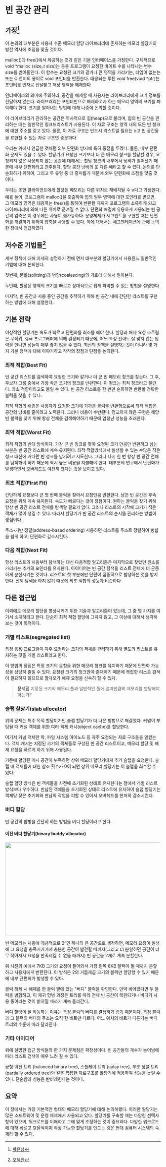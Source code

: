 # 빈 공간 관리

## 가정[^ParkEunSeongKR]

[^ParkEunSeongKR]: [박은성](https://github.com/ParkEunSeongKR)

이 논의의 대부분은 사용자 수준 메모리 할당 라이브러리에 존재하는 메모리 할당기의 발전 역사에 초점을 맞출 것이다.

malloc()과 free()에서 제공하는 것과 같은 기본 인터페이스를 가정한다. 구체적으로 void *malloc (size_t size)는 응용 프로그램이 요청한 바이트 수를 나타내는 변수 size를 받아들인다. 이 함수는 요청된 크기와 같거나 큰 영역을 가리키는, 타입이 없는는 또는 C 언어의 용어로 void 포인터를 반환한다. 대응되는 루틴 void free(void *ptr)는 포인터를 인자로 전달받고 해당 영역을 해제한다.

인터페이스의 의미에 주의하라. 공간을 해제할 때 사용자는 라이브러리에게 크기 정보를 전달하지 않는다. 라이브러리는 포인터만으로 해제하고자 하는 메모리 영역의 크기를 파악해야 한다. 크기를 알아내는 방법에 대해 나중에 논의할 것이다.

이 라이브러리가 관리하는 공간은 역사적으로 힙(heap)으로 불리며, 힙의 빈 공간을 관리하는 데는 일반적인 링크드리스트가 사용된다. 이 자료 구조는 영역 내의 모든 빈 청크에 대한 주소를 갖고 있다. 물론, 이 자료 구조는 반드시 리스트일 필요는 ᨧ고 빈 공간들을 표현할 수 있는 자료 구조면 충분하다

우리는 위에서 언급한 것처럼 외부 단편화 방지에 특히 중점을 두겠다. 물론, 내부 단편화 문제도 있을 수 있다. 할당기가 요청한 크기보다 더 큰 메모리 청크를 할당할 경우, 요청되지 않은 사용되지 않는 공간에 대해서는 할당 청크의 내부에서 낭비가 일어났기 때문에 내부 단편화라고 간주된다. 할당 공간 낭비의 또 다른 예라고 할 수 있다. 논의를 단순화하기 위하여, 그리고 두 유형 중 더 흥미롭기 때문에 외부 단편화에 초점을 맞출 것이다.

우리는 또한 클라이언트에게 할당된 메모리는 다른 위치로 재배치될 수 ᨧ다고 가정한다. 예를 들어, 프로그램이 malloc()을 호출하여 힙의 일부 영역에 대한 포인터를 받으면, 그 메모리 영역은 대응하는 free()를 통하여 반환될 때까지 프로그램이 소유하게 되고 라이브러리에 의해 다른 위치로 옮겨질 수 없다. 단편화 해결에 유용하게 사용되는 빈 공간의 압축은 이 경우에는 사용이 불가능하다. 운영체제가 세그멘트를 구현할 때는 단편화를 해결하기 위하여 압축을 사용할 수 있다. 이에 대해서는 세그멘테이션에 관해 논의한 장에서 언급하였다

## 저수준 기법들[^ohgpwls]

[^ohgpwls]: [오혜진](https://github.com/ohgpwls)

세부 정책에 대해 자세히 설명하기 전에 먼저 대부분의 할당기에서 사용된느 일반적인 기법에 대해 논의한다.

첫번째, 분할(splitting)과 병합(coalescing)의 기호에 대해서 알아본다.

두번째, 할당된 영역의 크기를 빠르고 상대적으로 쉽게 파악할 수 있는 방법을 설명한다.

마지막, 빈 공간과 사용 중인 공간을 추적하기 위해 빈 공간 내에 간단한 리스트를 구현하는 방법에 대해 설명한다.

## 기본 전략

이상적인 할당기는 속도가 빠르고 단편화를 최소를 해야 한다. 할당과 해제 요청 스트림은 무작위, 결국 프로그래머에 의해 결정되기 때문에, 어느 특정 전략도 잘 맞지 않는 입력을 만나면 성늘이 매우 좋지 않을 수 있다. 최선의 정책을 설명하는것이 아니라 몇 가지 기본 정책에 대해 이야기하고 각각의 장점과 단점을 논의한다.

### 최적 적합(Best Fit)

빈 공간 리스트를 검색하여 요청한 크기와 같거나 더 큰 빈 메모리 청크를 찾는다. 그 후, 후보자 그룹 중에서 가장 작은 크기의 청크를 반환한다. 이 청크는 최적 청크라고 불린다. 최소 적합이라고도 불릴 수 있다. 빈 공간 리스트를 한 번만 순회하면 반환할 정확한 블럭을 찾을 수 있다.

최적 적합의 배경은 사용자가 요청한 크기에 가까운 블럭을 반환함으로써 최적 적합은 공간의 낭비를 줄이려고 노력한다. 그러나 비용이 수반된다. 정교하지 않은 구현은 해당 빈 블럭을 찾기 위해 항상 전체를 검색해야하기 때문에 엄청난 성능을 초래한다.

### 최악 적합(Worst Fit)

최적 적합의 반대 방식이다. 가장 큰 빈 청크를 찾아 요청된 크기 만큼만 반환하고 남는 부분은 빈 공간 리스트에 계속 유지된다. 최적 적합방식에서 발생할 수 있는 수많은 작은 청크 대신에 커다란 빈 청크를 남기려고 시도한다. 그러나 다시 한 번 항상 빈 공간 전체를 탐색해야 하기 때문에 역시 높은 비용을 지불해야 한다. 대부분의 연구에서 단편화가 발생하면서 오버헤드도 여전히 크다는 것을 보이고 있다.

### 최초 적합(First Fit)

간단하게 요청보다 큰 첫 번째 블럭을 찾아서 요청만큼 반환한다. 남은 빈 공간은 후속 요청을 위해 계속 유지된다. 속도가 빠르다는 것이 장점이다. 원하는 블럭을 찾기 위해 항상 빈 공간 리스트 전체를 탐색할 필요가 없다. 그러나 리스트의 시작에 크키가 작은 객체가 많이 생길 수 있다. 따라서 할당기가 빈 공간 리스트의 순서를 관리하는 방법이 쟁점이다.

주소-기반 정렬(address-based ordering) 사용하면 리스트를 주소로 정렬하여 병합을 쉽게 하고, 단편화로 감소시킨다.

### 다음 적합(Next Fit)

항상 리스트의 처음부터 탐색하는 대신 다음적합 알고리즘은 마지막으로 찾았던 원소를 가리키는 추가의 포인터를 유지한다. 아이디어는 빈 공간 탐색을 리스트 전체에 더 균등하게 분산시키는 것이다. 리스트의 첫 부분에만 단편이 집중적으로 발생하는 것을 방지한다. 전제 탐색을 하지 않기 때문에 최초 적합의 성능과 비슷하다.

## 다른 접근법

이외에도 메모리 할당을 향상시키기 위한 기술과 알고리즘이 있는데, 그 중 몇 가지를 여기서 소개하려고 한다. 단순히 최적 적합 할당에 그치지 않고, 그 이상에 대해서 생각해 보는 것이 목적이다.

### 개별 리스트(segregated list)

특정 응용 프로그램이 자주 요청하는 크기의 객체를 관리하기 위해 별도의 리스트를 유지하는 것을 개별 리스트라고 한다.

이 방법의 장점은 특정 크기의 요청을 위한 메모리 청크를 유지하기 때문에 단편화 가능성을 상당히 줄일 수 있다. 요청된 크기의 청크만이 존재하기 때문에 복잡한 리스트 검색이 필요하지 않으므로 할다오가 해제 요청을 신속히 할 수 있다.

> **문제점**
> 지정된 크기의 메모리 풀과 일반적인 풀에 얼마만큼의 메모리를 할당해야 하는가?

### 슬랩 할당기(slab allocator)

위의 문제는 특수 목적 할당이기인 슬랩 할당기가 더 나은 방법으로 해결했다. 커널이 부팅될 때 커널 객체를 위한 여러 객체 캐시(object cache)를 할당한다.

여기서 커널 객체란 락, 파일 시스템 아이노드 등 자주 요청되는 자료 구조들을 일컫는다. 객체 캐시는 지정된 크기의 객체들로 구성된 빈 공간 리스트이고, 메모리 할당 및 해제 요청을 빠르게 하기 위해 사용된다.

기존에 할당된 캐시 공간이 부족하면 상위 메모리 할당기에게 추가 슬랩을 요청한다. 슬랩 내 객체들에 대한 참조 횟수가 0이 되면 상위 메모리 할당기는 이 슬랩을 회수할 수 있다.

슬랩 할당 방식은 빈 객체들을 사전에 초기화된 상태로 유지한다는 점에서 개별 리스트 방식보다 우수하다. 반납된 객체들을 초기화된 상태로 리스트에 유지하여 슬랩 할당기는 객체당 잦은 초기화와 반납의 작업을 피할 수 있어서 오버헤드를 현저히 감소시킨다.

### 버디 할당

빈 공간의 합병을 간단히 하는 방법을 버디 할당이라고 한다.

#### 이진 버디 할당기(binary buddy allocator)

<img src="https://github.com/chu-aie/os-2024/assets/103018072/a474b2ce-6d9d-479c-89e0-8376fa29b3f2" width="530" height="300"/>

빈 메모리는 처음에 개념적으로 2ⁿ인 하나의 큰 공간으로 생각하면, 메모리 요청이 발생해 그 요청을 충족시키기에 충분한 공간이 발견될 때까지(그리고 더 분할하면 공간이 너무 작아져서 요청을 만족시킬 수 없을 때까지) 빈 공간을 2개로 계속 분할한다.

위 사진의 예에서 7KB 크기의 요청이 들어와서 가장 왼쪽 8KB 블럭이 될 때까지 분할하고 사용자에게 반환된다. 이 방식은 2의 거듭제곱 크기의 블럭만 할당할 수 있기 때문에 내부 단편화가 발생할 수 있다.

블럭 해제 시 해제를 한 블럭 옆에 있는 "버디" 블럭을 확인한다. 만약 비어있다면 두 블럭을 병합하고, 이 재귀 합병 과정은 트리를 따라 전체 빈 공간이 복원되거나 버디가 사용 중이라는 것이 밝혀질 때까지 계속 올라간다.

버디 할당이 잘 작동하는 이유는 특정 블럭의 버디를 결정하기 쉽기 때문이다. 특정 블럭과 그 블럭의 버디의 주소는 오직 한 비트만 다르다. 어느 위치의 비트가 다른가는 버디 트리의 수준에 따라 달라진다.

### 기타 아이디어

위에 설명한 접근 방식들의 한 가지 문제점은 확장성이다. 빈 공간들의 개수가 늘어남에 따라 리스트 검색이 매우 느려 질 수 있다.

균형 이진 트리 (balanced binary tree), 스플레이 트리 (splay tree), 부분 정렬 트리 (partially ordered tree)와 같은 복잡한 자료구조를 할당기에 적용하여 성능을 높일 수 있다. 단순함과 성능은 반비례한다는 것이다.

## 요약

이 장에서는 가장 기본적인 형태의 메모리 할당기에 대해 논의해봤다. 이러한 할당기는 많은 소프트웨어 및 운영 체제에서 사용되고 있다. 할당기를 구축할 때는 다양한 선택사항이 있으며, 워크로드를 이해하고 그에 맞게 조정하는 것이 중요하다. 다양한 워크로드에 대해 빠르고 효율적이며 확장 가능한 할당기를 만드는 것은 현대 컴퓨터 시스템의 숙제라 할 수 있다.
